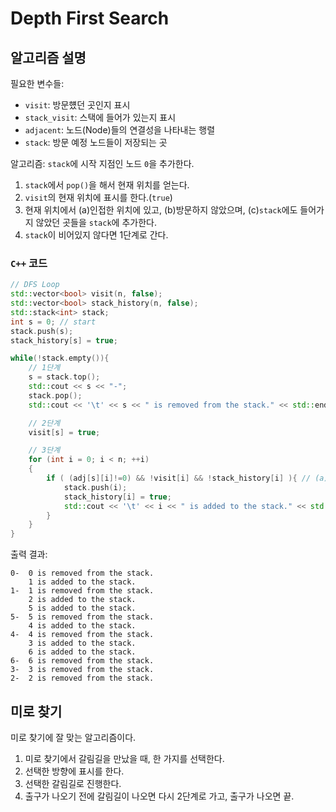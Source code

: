 # Depth First Search

## 알고리즘 설명

필요한 변수들:
- `visit`: 방문헀던 곳인지 표시
- `stack_visit`: 스택에 들어가 있는지 표시
- `adjacent`: 노드(Node)들의 연결성을 나타내는 행렬
- `stack`: 방문 예정 노드들이 저장되는 곳

알고리즘: `stack`에 시작 지점인 노드 `0`을 추가한다.
1. `stack`에서 `pop()`을 해서 현재 위치를 얻는다.
1. `visit`의 현재 위치에 표시를 한다.(`true`)
1. 현재 위치에서 (a)인접한 위치에 있고, (b)방문하지 않았으며, (c)`stack`에도 들어가지 않았던 곳들을 `stack`에 추가한다.
1. `stack`이 비어있지 않다면 1단계로 간다.

### `C++` 코드
```c++
// DFS Loop
std::vector<bool> visit(n, false);
std::vector<bool> stack_history(n, false);
std::stack<int> stack;
int s = 0; // start
stack.push(s);
stack_history[s] = true;

while(!stack.empty()){
	// 1단계
	s = stack.top();
	std::cout << s << "-";
	stack.pop();
	std::cout << '\t' << s << " is removed from the stack." << std::endl;

	// 2단계
	visit[s] = true;

	// 3단계
	for (int i = 0; i < n; ++i)
	{
		if ( (adj[s][i]!=0) && !visit[i] && !stack_history[i] ){ // (a), (b), (c)
			stack.push(i);
			stack_history[i] = true;
			std::cout << '\t' << i << " is added to the stack." << std::endl;
		}
	}
}
```

출력 결과:
```
0-	0 is removed from the stack.
	1 is added to the stack.
1-	1 is removed from the stack.
	2 is added to the stack.
	5 is added to the stack.
5-	5 is removed from the stack.
	4 is added to the stack.
4-	4 is removed from the stack.
	3 is added to the stack.
	6 is added to the stack.
6-	6 is removed from the stack.
3-	3 is removed from the stack.
2-	2 is removed from the stack.
```

## 미로 찾기
미로 찾기에 잘 맞는 알고리즘이다.
1. 미로 찾기에서 갈림길을 만났을 때, 한 가지를 선택한다.
1. 선택한 방향에 표시를 한다.
1. 선택한 갈림길로 진행한다.
1. 출구가 나오기 전에 갈림길이 나오면 다시 2단계로 가고, 출구가 나오면 끝.
